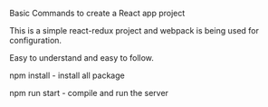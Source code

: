 Basic Commands to create a React app project

This is a simple react-redux project and webpack is being used for configuration.

Easy to understand and easy to follow.


npm install - install all package

npm run start - compile and run the server


